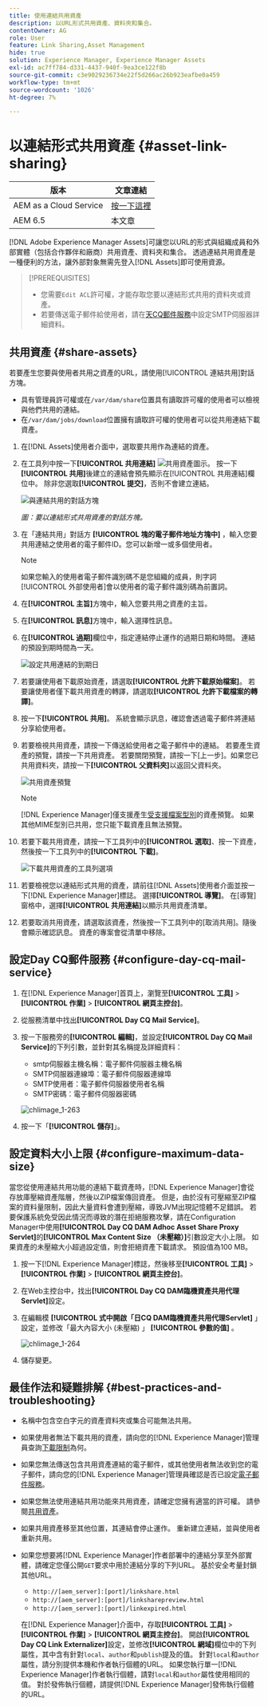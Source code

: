 ```yaml
---
title: 使用連結共用資產
description: 以URL形式共用資產、資料夾和集合。
contentOwner: AG
role: User
feature: Link Sharing,Asset Management
hide: true
solution: Experience Manager, Experience Manager Assets
exl-id: ac7ff784-d331-4437-940f-9ea3ce122f8b
source-git-commit: c3e9029236734e22f5d266ac26b923eafbe0a459
workflow-type: tm+mt
source-wordcount: '1026'
ht-degree: 7%

---
```


# 以連結形式共用資產 {#asset-link-sharing}

| 版本 | 文章連結 |
| -------- | ---------------------------- |
| AEM as a Cloud Service  | [按一下這裡](https://experienceleague.adobe.com/docs/experience-manager-cloud-service/content/assets/manage/share-assets.html?lang=zh-Hant) |
| AEM 6.5 | 本文章 |

[!DNL Adobe Experience Manager Assets]可讓您以URL的形式與組織成員和外部實體（包括合作夥伴和廠商）共用資產、資料夾和集合。 透過連結共用資產是一種便利的方法，讓外部對象無需先登入[!DNL Assets]即可使用資源。

>[!PREREQUISITES]
>
>* 您需要`Edit ACL`許可權，才能存取您要以連結形式共用的資料夾或資產。
>* 若要傳送電子郵件給使用者，請在[天CQ郵件服務](#configmailservice)中設定SMTP伺服器詳細資料。

## 共用資產 {#share-assets}

若要產生您要與使用者共用之資產的URL，請使用[!UICONTROL 連結共用]對話方塊。

* 具有管理員許可權或在`/var/dam/share`位置具有讀取許可權的使用者可以檢視與他們共用的連結。
* 在`/var/dam/jobs/download`位置擁有讀取許可權的使用者可以從共用連結下載資產。

1. 在[!DNL Assets]使用者介面中，選取要共用作為連結的資產。

1. 在工具列中按一下&#x200B;**[!UICONTROL 共用連結]** ![共用資產圖示](assets/do-not-localize/assets_share.png)。 按一下&#x200B;**[!UICONTROL 共用]**&#x200B;後建立的連結會預先顯示在[!UICONTROL 共用連結]欄位中。 除非您選取&#x200B;**[!UICONTROL 提交]**，否則不會建立連結。

   ![與連結共用的對話方塊](assets/share-assets-as-link.png)

   *圖：要以連結形式共用資產的對話方塊。*

1. 在「連結共用」對話方 **[!UICONTROL 塊的電子郵件地址方塊中]** ，輸入您要共用連結之使用者的電子郵件ID。您可以新增一或多個使用者。

   >[!NOTE]
   >
   >如果您輸入的使用者電子郵件識別碼不是您組織的成員，則字詞[!UICONTROL 外部使用者]會以使用者的電子郵件識別碼為前置詞。

1. 在&#x200B;**[!UICONTROL 主旨]**&#x200B;方塊中，輸入您要共用之資產的主旨。

1. 在&#x200B;**[!UICONTROL 訊息]**&#x200B;方塊中，輸入選擇性訊息。

1. 在&#x200B;**[!UICONTROL 過期]**&#x200B;欄位中，指定連結停止運作的過期日期和時間。 連結的預設到期時間為一天。

   ![設定共用連結的到期日](assets/Set-shared-link-expiration.png)

1. 若要讓使用者下載原始資產，請選取&#x200B;**[!UICONTROL 允許下載原始檔案]**。 若要讓使用者僅下載共用資產的轉譯，請選取&#x200B;**[!UICONTROL 允許下載檔案的轉譯]**。

1. 按一下&#x200B;**[!UICONTROL 共用]**。 系統會顯示訊息，確認會透過電子郵件將連結分享給使用者。

1. 若要檢視共用資產，請按一下傳送給使用者之電子郵件中的連結。 若要產生資產的預覽，請按一下共用資產。 若要關閉預覽，請按一下[上一步]。**&#x200B;** 如果您已共用資料夾，請按一下&#x200B;**[!UICONTROL 父資料夾]**&#x200B;以返回父資料夾。

   ![共用資產預覽](assets/chlimage_1-546.png)

   >[!NOTE]
   >
   >[!DNL Experience Manager]僅支援產生[受支援檔案型別](/help/assets/assets-formats.md)的資產預覽。 如果其他MIME型別已共用，您只能下載資產且無法預覽。

1. 若要下載共用資產，請按一下工具列中的&#x200B;**[!UICONTROL 選取]**、按一下資產，然後按一下工具列中的&#x200B;**[!UICONTROL 下載]**。

   ![下載共用資產的工具列選項](assets/chlimage_1-547.png)

1. 若要檢視您以連結形式共用的資產，請前往[!DNL Assets]使用者介面並按一下[!DNL Experience Manager]標誌。 選擇&#x200B;**[!UICONTROL 導覽]**。 在[導覽]窗格中，選擇&#x200B;**[!UICONTROL 共用連結]**&#x200B;以顯示共用資產清單。

1. 若要取消共用資產，請選取該資產，然後按一下工具列中的[取消共用]。**&#x200B;** 隨後會顯示確認訊息。 資產的專案會從清單中移除。

## 設定Day CQ郵件服務 {#configure-day-cq-mail-service}

1. 在[!DNL Experience Manager]首頁上，瀏覽至&#x200B;**[!UICONTROL 工具]** > **[!UICONTROL 作業]** > **[!UICONTROL 網頁主控台]**。
1. 從服務清單中找出&#x200B;**[!UICONTROL Day CQ Mail Service]**。
1. 按一下服務旁的&#x200B;**[!UICONTROL 編輯]**，並設定&#x200B;**[!UICONTROL Day CQ Mail Service]**&#x200B;的下列引數，並針對其名稱提及詳細資料：

   * smtp伺服器主機名稱：電子郵件伺服器主機名稱
   * SMTP伺服器連線埠：電子郵件伺服器連線埠
   * SMTP使用者：電子郵件伺服器使用者名稱
   * SMTP密碼：電子郵件伺服器密碼

   ![chlimage_1-263](assets/chlimage_1-548.png)

1. 按一下「**[!UICONTROL 儲存]**」。

## 設定資料大小上限 {#configure-maximum-data-size}

當您從使用連結共用功能的連結下載資產時，[!DNL Experience Manager]會從存放庫壓縮資產階層，然後以ZIP檔案傳回資產。 但是，由於沒有可壓縮至ZIP檔案的資料量限制，因此大量資料會遭到壓縮，導致JVM出現記憶體不足錯誤。 若要保護系統免受因此情況而導致的潛在拒絕服務攻擊，請在Configuration Manager中使用&#x200B;**[!UICONTROL Day CQ DAM Adhoc Asset Share Proxy Servlet]**&#x200B;的&#x200B;**[!UICONTROL Max Content Size （未壓縮）]**&#x200B;引數設定大小上限。 如果資產的未壓縮大小超過設定值，則會拒絕資產下載請求。 預設值為100 MB。

1. 按一下[!DNL Experience Manager]標誌，然後移至&#x200B;**[!UICONTROL 工具]** > **[!UICONTROL 作業]** > **[!UICONTROL 網頁主控台]**。
1. 在Web主控台中，找出&#x200B;**[!UICONTROL Day CQ DAM臨機資產共用代理Servlet]**&#x200B;設定。
1. 在編輯模 **[!UICONTROL 式中開啟「日CQ DAM臨機資產共用代理Servlet]** 」設定，並修改「最大內容大小 (未壓縮) 」 **[!UICONTROL 參數的值]** 。

   ![chlimage_1-264](assets/chlimage_1-549.png)

1. 儲存變更。

## 最佳作法和疑難排解 {#best-practices-and-troubleshooting}

* 名稱中包含空白字元的資產資料夾或集合可能無法共用。
* 如果使用者無法下載共用的資產，請向您的[!DNL Experience Manager]管理員查詢[下載限制](#configure-maximum-data-size)為何。
* 如果您無法傳送包含共用資產連結的電子郵件，或其他使用者無法收到您的電子郵件，請向您的[!DNL Experience Manager]管理員確認是否已設定[電子郵件服務](#configure-day-cq-mail-service)。
* 如果您無法使用連結共用功能來共用資產，請確定您擁有適當的許可權。 請參閱[共用資產](#share-assets)。
* 如果共用資產移至其他位置，其連結會停止運作。 重新建立連結，並與使用者重新共用。

* 如果您想要將[!DNL Experience Manager]作者部署中的連結分享至外部實體，請確定您僅公開`GET`要求中用於連結分享的下列URL。 基於安全考量封鎖其他URL。

   * `http://[aem_server]:[port]/linkshare.html`
   * `http://[aem_server]:[port]/linksharepreview.html`
   * `http://[aem_server]:[port]/linkexpired.html`

  在[!DNL Experience Manager]介面中，存取&#x200B;**[!UICONTROL 工具]** > **[!UICONTROL 作業]** > **[!UICONTROL 網頁主控台]**。 開啟&#x200B;**[!UICONTROL Day CQ Link Externalizer]**&#x200B;設定，並修改&#x200B;**[!UICONTROL 網域]**&#x200B;欄位中的下列屬性，其中含有針對`local`、`author`和`publish`提及的值。 針對`local`和`author`屬性，請分別提供本機和作者執行個體的URL。 如果您執行單一[!DNL Experience Manager]作者執行個體，請對`local`和`author`屬性使用相同的值。 對於發佈執行個體，請提供[!DNL Experience Manager]發佈執行個體的URL。
